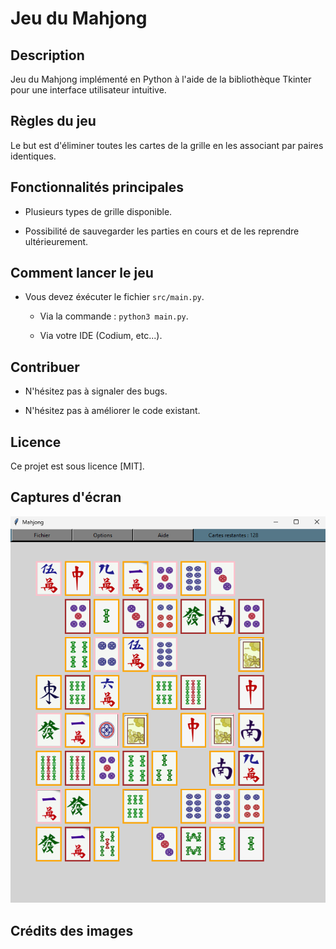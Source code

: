 # Jeu du Mahjong

## Description

Jeu du Mahjong implémenté en Python à l'aide de la bibliothèque Tkinter pour une interface utilisateur intuitive.

## Règles du jeu

Le but est d'éliminer toutes les cartes de la grille en les associant par paires identiques.

## Fonctionnalités principales

+ Plusieurs types de grille disponible.

+ Possibilité de sauvegarder les parties en cours et de les reprendre ultérieurement.

## Comment lancer le jeu

+ Vous devez éxécuter le fichier `src/main.py`.

    + Via la commande : `python3 main.py`.

    + Via votre IDE (Codium, etc...).

## Contribuer

+ N'hésitez pas à signaler des bugs.

+ N'hésitez pas à améliorer le code existant.

## Licence

Ce projet est sous licence [MIT].

## Captures d'écran

![Mahjong](./screenshots/mahjong.png)

## Crédits des images


